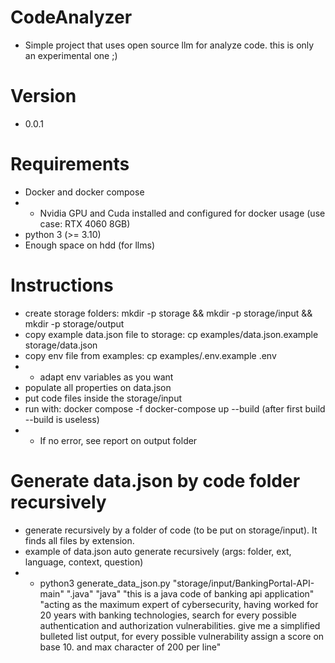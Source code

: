 # CodeAnalyzer

- Simple project that uses open source llm for analyze code. this is only an experimental one ;)

# Version

- 0.0.1

# Requirements

- Docker and docker compose
- - Nvidia GPU and Cuda installed and configured for docker usage (use case: RTX 4060 8GB)
- python 3 (>= 3.10)
- Enough space on hdd (for llms)


# Instructions

- create storage folders: mkdir -p storage && mkdir -p storage/input && mkdir -p storage/output
- copy example data.json file to storage: cp examples/data.json.example storage/data.json
- copy env file from examples: cp examples/.env.example .env
- - adapt env variables as you want
- populate all properties on data.json
- put code files inside the storage/input
- run with: docker compose -f docker-compose up --build (after first build --build is useless)
- - If no error, see report on output folder


# Generate data.json by code folder recursively

- generate recursively by a folder of code (to be put on storage/input). It finds all files by extension.
- example of data.json auto generate recursively (args: folder, ext, language, context, question)
- - python3 generate_data_json.py "storage/input/BankingPortal-API-main" ".java" "java" "this is a java code of banking api application" "acting as the maximum expert of cybersecurity, having worked for 20 years with banking technologies, search for every possible authentication and authorization vulnerabilities. give me a simplified bulleted list output, for every possible vulnerability assign a score on base 10. and max character of 200 per line"